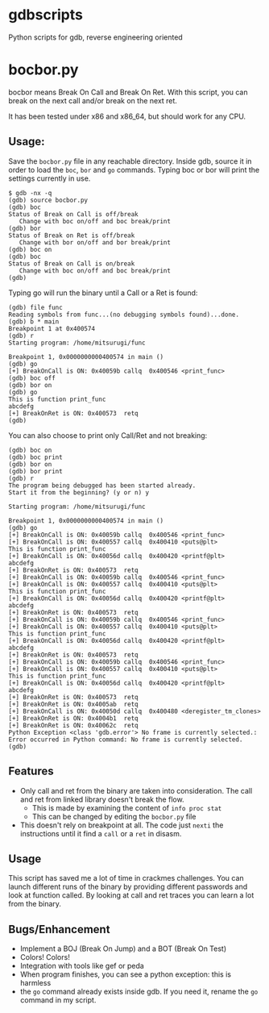 # gdbscripts
Python scripts for gdb, reverse engineering oriented

bocbor.py
=========

bocbor means Break On Call and Break On Ret.
With this script, you can break on the next call and/or break on the next
ret.

It has been tested under x86 and x86\_64, but should work for any CPU.

Usage:
------
Save the `bocbor.py` file in any reachable directory. Inside gdb, source it
in order to load the `boc`, `bor` and `go` commands.
Typing boc or bor will print the settings currently in use.

```gdb
$ gdb -nx -q
(gdb) source bocbor.py 
(gdb) boc
Status of Break on Call is off/break
   Change with boc on/off and boc break/print
(gdb) bor
Status of Break on Ret is off/break
   Change with bor on/off and bor break/print
(gdb) boc on
(gdb) boc
Status of Break on Call is on/break
   Change with boc on/off and boc break/print
(gdb)
```

Typing go will run the binary until a Call or a Ret is found:

```gdb
(gdb) file func
Reading symbols from func...(no debugging symbols found)...done.
(gdb) b * main
Breakpoint 1 at 0x400574
(gdb) r
Starting program: /home/mitsurugi/func 

Breakpoint 1, 0x0000000000400574 in main ()
(gdb) go
[+] BreakOnCall is ON: 0x40059b	callq  0x400546 <print_func>
(gdb) boc off
(gdb) bor on
(gdb) go
This is function print_func
abcdefg
[+] BreakOnRet is ON: 0x400573	retq   
(gdb)
```

You can also choose to print only Call/Ret and not breaking:
```gdb
(gdb) boc on
(gdb) boc print
(gdb) bor on
(gdb) bor print
(gdb) r
The program being debugged has been started already.
Start it from the beginning? (y or n) y

Starting program: /home/mitsurugi/func 

Breakpoint 1, 0x0000000000400574 in main ()
(gdb) go
[+] BreakOnCall is ON: 0x40059b	callq  0x400546 <print_func>
[+] BreakOnCall is ON: 0x400557	callq  0x400410 <puts@plt>
This is function print_func
[+] BreakOnCall is ON: 0x40056d	callq  0x400420 <printf@plt>
abcdefg
[+] BreakOnRet is ON: 0x400573	retq   
[+] BreakOnCall is ON: 0x40059b	callq  0x400546 <print_func>
[+] BreakOnCall is ON: 0x400557	callq  0x400410 <puts@plt>
This is function print_func
[+] BreakOnCall is ON: 0x40056d	callq  0x400420 <printf@plt>
abcdefg
[+] BreakOnRet is ON: 0x400573	retq   
[+] BreakOnCall is ON: 0x40059b	callq  0x400546 <print_func>
[+] BreakOnCall is ON: 0x400557	callq  0x400410 <puts@plt>
This is function print_func
[+] BreakOnCall is ON: 0x40056d	callq  0x400420 <printf@plt>
abcdefg
[+] BreakOnRet is ON: 0x400573	retq   
[+] BreakOnCall is ON: 0x40059b	callq  0x400546 <print_func>
[+] BreakOnCall is ON: 0x400557	callq  0x400410 <puts@plt>
This is function print_func
[+] BreakOnCall is ON: 0x40056d	callq  0x400420 <printf@plt>
abcdefg
[+] BreakOnRet is ON: 0x400573	retq   
[+] BreakOnRet is ON: 0x4005ab	retq   
[+] BreakOnCall is ON: 0x40050d	callq  0x400480 <deregister_tm_clones>
[+] BreakOnRet is ON: 0x4004b1	retq   
[+] BreakOnRet is ON: 0x40062c	retq   
Python Exception <class 'gdb.error'> No frame is currently selected.: 
Error occurred in Python command: No frame is currently selected.
(gdb)
```

Features
--------
* Only call and ret from the binary are taken into consideration. The
call and ret from linked library doesn't break the flow.
  * This is made by examining the content of `info proc stat`
  * This can be changed by editing the `bocbor.py` file
* This doesn't rely on breakpoint at all. The code just `nexti` the 
instructions until it find a `call` or a `ret` in disasm.

Usage
-----
This script has saved me a lot of time in crackmes challenges. You can
launch different runs of the binary by providing different passwords and
look at function called. By looking at call and ret traces you can learn
a lot from the binary.

Bugs/Enhancement
----------------
* Implement a BOJ (Break On Jump) and a BOT (Break On Test)
* Colors! Colors!
* Integration with tools like gef or peda
* When program finishes, you can see a python exception: this is harmless
* the `go` command already exists inside gdb. If you need it, rename the
`go` command in my script.
